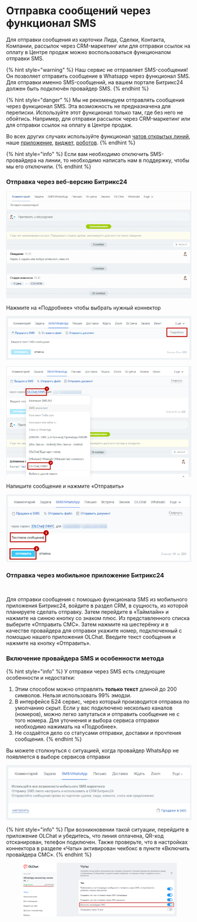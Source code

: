# Отправка сообщений через функционал SMS

Для отправки сообщения из карточки Лида, Сделки, Контакта, Компании, рассылок через CRM-маркетинг или для отправки ссылок на оплату в Центре продаж можно воспользоваться функционалом отправки SMS.

{% hint style="warning" %}
Наш сервис не отправляет SMS-сообщения! Он позволяет отправить сообщение в Whatsapp через функционал SMS. Для отправки именно SMS-сообщений, на вашем портале Битрикс24 должен быть подключён провайдер SMS.
{% endhint %}

{% hint style="danger" %}
Мы не рекомендуем отправлять сообщения через функционал SMS. Эта возможность не предназначена для переписки. Используйте этот функционал только там, где без него не обойтись. Например, для отправки рассылок через CRM-маркетинг или для отправки ссылок на оплату в Центре продаж.

Во всех других случаях используйте функционал [чатов открытых линий](./), наше [приложение](kak-napisat-pervym-cherez-prilozhenie-olchat-v-kartochke.md), [виджет](../vidzhety-v-kartochke-crm/), [роботов](../../roboty-i-aktiviti/roboty/).
{% endhint %}

{% hint style="info" %}
Если вам необходимо отключить SMS-провайдера на линии, то необходимо написать нам в поддержку, чтобы мы его отключили.&#x20;
{% endhint %}

### Отправка через веб-версию Битрикс24

![](../../.gitbook/assets/h3Dd2AEc56.gif)

Нажмите на «Подробнее» чтобы выбрать нужный коннектор

![](<../../.gitbook/assets/image (52).png>)

![](<../../.gitbook/assets/image (674).png>)

Напишите сообщение и нажмите «Отправить»

![](<../../.gitbook/assets/image (677).png>)

### Отправка через мобильное приложение Битрикс24

<figure><img src="../../.gitbook/assets/Отправка через смс из мобильного приложения.gif" alt=""><figcaption></figcaption></figure>

Для отправки сообщения с помощью функционала SMS из мобильного приложения Битрикс24, войдите в раздел CRM, в сущность, из которой планируете сделать отправку. Затем перейдите в «Таймлайн» и нажмите на синюю кнопку со знаком плюс. Из представленного списка выберите «Отправить СМС». Затем нажмите на шестерёнку и в качестве провайдера для отправки укажите номер, подключенный с помощью нашего приложения OLChat. Введите текст сообщения и нажмите на кнопку «Отправить».

### Включение провайдера SMS и особенности метода

{% hint style="info" %}
У отправки через SMS есть следующие особенности и недостатки:

1. Этим способом можно отправлять **только текст** длиной до 200 символов. Нельзя использовать 99% эмодзи.
2. В интерфейсе Б24 сервис, через который производится отправка по умолчанию скрыт. Если у вас подключено несколько каналов (номеров), можно легко запутаться и отправить сообщение не с того номера. Для уточнения и выбора  сервиса отправки необходимо нажимать на «Подробнее».
3. Не создаётся дело со статусами отправки, доставки и прочтения сообщения.
{% endhint %}

Вы можете столкнуться с ситуацией, когда провайдер WhatsApp не появляется в выборе сервисов отправки

![](<../../.gitbook/assets/image (370).png>)

{% hint style="info" %}
При возникновении такой ситуации, перейдите в приложение OLChat и убедитесь, что линия оплачена, QR-код отсканирован, телефон подключен. Также проверьте, что в настройках коннектора в разделе «Чаты» активирован чекбокс в пункте «Включить провайдера СМС».
{% endhint %}

<figure><img src="../../.gitbook/assets/image (1035).png" alt=""><figcaption></figcaption></figure>
